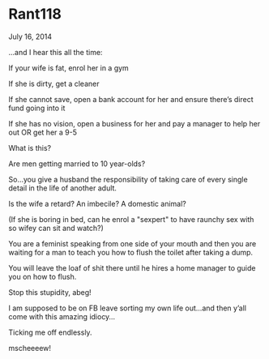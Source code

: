 # Rant118


July 16, 2014

...and I hear this all the time:

If your wife is fat, enrol her in a gym

If she is dirty, get a cleaner

If she cannot save, open a bank account for her and ensure there’s direct fund going into it

If she has no vision, open a business for her and pay a manager to help her out OR get her a 9-5

What is this?

Are men getting married to 10 year-olds?

So…you give a husband the responsibility of taking care of every single detail in the life of another adult.

Is the wife a retard? An imbecile? A domestic animal?

(If she is boring in bed, can he enrol a "sexpert" to have raunchy sex with so wifey can sit and watch?)

You are a feminist speaking from one side of your mouth and then you are waiting for a man to teach you how to flush the toilet after taking a dump.

You will leave the loaf of shit there until he hires a home manager to guide you on how to flush.

Stop this stupidity, abeg!

I am supposed to be on FB leave sorting my own life out…and then y’all come with this amazing idiocy…

Ticking me off endlessly.

mscheeeew!